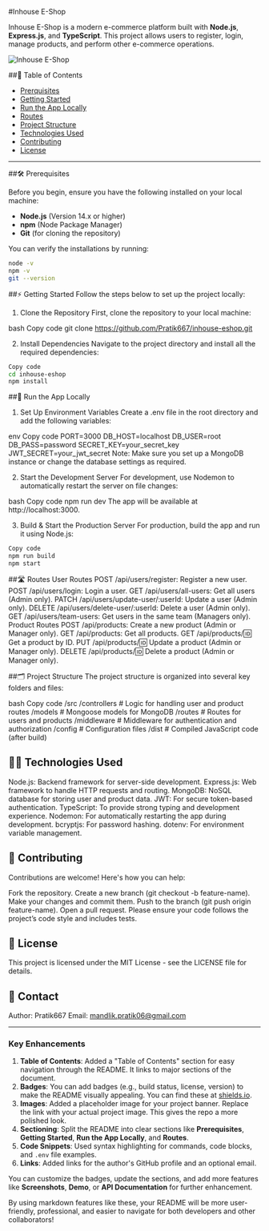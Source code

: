#Inhouse E-Shop

Inhouse E-Shop is a modern e-commerce platform built with **Node.js**, **Express.js**, and **TypeScript**. This project allows users to register, login, manage products, and perform other e-commerce operations.

![Inhouse E-Shop](https://via.placeholder.com/800x200.png?text=Inhouse+E-Shop)

##🚀 Table of Contents

- [Prerquisites](#prerequisites)
- [Getting Started](#getting-started)
- [Run the App Locally](#run-the-app-locally)
- [Routes](#routes)
- [Project Structure](#project-structure)
- [Technologies Used](#technologies-used)
- [Contributing](#contributing)
- [License](#license)

---

##🛠️ Prerequisites

Before you begin, ensure you have the following installed on your local machine:

- **Node.js** (Version 14.x or higher)  
- **npm** (Node Package Manager)
- **Git** (for cloning the repository)

You can verify the installations by running:

```bash
node -v
npm -v
git --version
```

##⚡ Getting Started
Follow the steps below to set up the project locally:

1. Clone the Repository
First, clone the repository to your local machine:

bash
Copy code
git clone https://github.com/Pratik667/inhouse-eshop.git

2. Install Dependencies
Navigate to the project directory and install all the required dependencies:

```bash
Copy code
cd inhouse-eshop
npm install
```

##🚀 Run the App Locally
1. Set Up Environment Variables
Create a .env file in the root directory and add the following variables:

env
Copy code
PORT=3000
DB_HOST=localhost
DB_USER=root
DB_PASS=password
SECRET_KEY=your_secret_key
JWT_SECRET=your_jwt_secret
Note: Make sure you set up a MongoDB instance or change the database settings as required.

2. Start the Development Server
For development, use Nodemon to automatically restart the server on file changes:

bash
Copy code
npm run dev
The app will be available at http://localhost:3000.

3. Build & Start the Production Server
For production, build the app and run it using Node.js:

```bash
Copy code
npm run build
npm start
```

##🛣️ Routes
User Routes
POST /api/users/register: Register a new user.
POST /api/users/login: Login a user.
GET /api/users/all-users: Get all users (Admin only).
PATCH /api/users/update-user/:userId: Update a user (Admin only).
DELETE /api/users/delete-user/:userId: Delete a user (Admin only).
GET /api/users/team-users: Get users in the same team (Managers only).
Product Routes
POST /api/products: Create a new product (Admin or Manager only).
GET /api/products: Get all products.
GET /api/products/:id: Get a product by ID.
PUT /api/products/:id: Update a product (Admin or Manager only).
DELETE /api/products/:id: Delete a product (Admin or Manager only).

##🗂️ Project Structure
The project structure is organized into several key folders and files:

bash
Copy code
/src
  /controllers  # Logic for handling user and product routes
  /models       # Mongoose models for MongoDB
  /routes       # Routes for users and products
  /middleware   # Middleware for authentication and authorization
  /config       # Configuration files
/dist           # Compiled JavaScript code (after build)

## 🧑‍💻 Technologies Used
Node.js: Backend framework for server-side development.
Express.js: Web framework to handle HTTP requests and routing.
MongoDB: NoSQL database for storing user and product data.
JWT: For secure token-based authentication.
TypeScript: To provide strong typing and development experience.
Nodemon: For automatically restarting the app during development.
bcryptjs: For password hashing.
dotenv: For environment variable management.

## 🤝 Contributing
Contributions are welcome! Here's how you can help:

Fork the repository.
Create a new branch (git checkout -b feature-name).
Make your changes and commit them.
Push to the branch (git push origin feature-name).
Open a pull request.
Please ensure your code follows the project’s code style and includes tests.

## 📄 License
This project is licensed under the MIT License - see the LICENSE file for details.

## 🔗 Contact
Author: Pratik667
Email: mandlik.pratik06@gmail.com


---

### **Key Enhancements**

1. **Table of Contents**: Added a "Table of Contents" section for easy navigation through the README. It links to major sections of the document.
2. **Badges**: You can add badges (e.g., build status, license, version) to make the README visually appealing. You can find these at [shields.io](https://shields.io/).
3. **Images**: Added a placeholder image for your project banner. Replace the link with your actual project image. This gives the repo a more polished look.
4. **Sectioning**: Split the README into clear sections like **Prerequisites**, **Getting Started**, **Run the App Locally**, and **Routes**.
5. **Code Snippets**: Used syntax highlighting for commands, code blocks, and `.env` file examples.
6. **Links**: Added links for the author's GitHub profile and an optional email.

You can customize the badges, update the sections, and add more features like **Screenshots**, **Demo**, or **API Documentation** for further enhancement.

By using markdown features like these, your README will be more user-friendly, professional, and easier to navigate for both developers and other collaborators!

